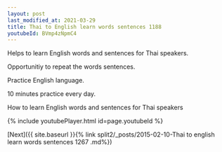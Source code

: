 ```yaml
---
layout: post
last_modified_at: 2021-03-29
title: Thai to English learn words sentences 1188 
youtubeId: BVmp4zNpmC4
---
```

 
 
Helps to learn English words and sentences for Thai speakers.

Opportunitiy to repeat the words sentences. 

Practice English language. 
 
10 minutes practice every day. 
 
How to learn English words and sentences for Thai speakers 
 
{% include youtubePlayer.html id=page.youtubeId %}
 
 
[Next]({{ site.baseurl }}{% link  split2/_posts/2015-02-10-Thai to english learn words sentences 1267 .md%})
 
